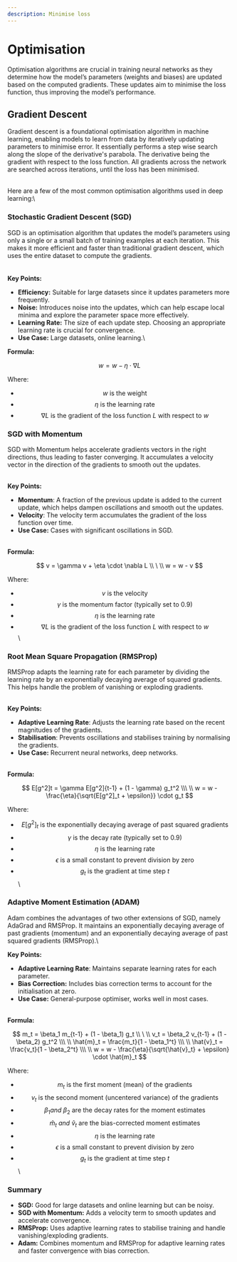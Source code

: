 ```yaml
---
description: Minimise loss
---
```


# Optimisation

Optimisation algorithms are crucial in training neural networks as they determine how the model’s parameters (weights and biases) are updated based on the computed gradients. These updates aim to minimise the loss function, thus improving the model’s performance.

## Gradient Descent

Gradient descent is a foundational optimisation algorithm in machine learning, enabling models to learn from data by iteratively updating parameters to minimise error. It essentially performs a step wise search along the slope of the derivative's parabola. The derivative being the gradient with respect to the loss function. All gradients across the network are searched across iterations, until the loss has been minimised.

\
Here are a few of the most common optimisation algorithms used in deep learning:\


### Stochastic Gradient Descent (SGD)

SGD is an optimisation algorithm that updates the model’s parameters using only a single or a small batch of training examples at each iteration. This makes it more efficient and faster than traditional gradient descent, which uses the entire dataset to compute the gradients.\
\
\
**Key Points:**

* **Efficiency:** Suitable for large datasets since it updates parameters more frequently.
* **Noise:** Introduces noise into the updates, which can help escape local minima and explore the parameter space more effectively.
* **Learning Rate:** The size of each update step. Choosing an appropriate learning rate is crucial for convergence.
* **Use Case:** Large datasets, online learning.\


**Formula:**

$$
w = w - \eta \cdot \nabla L
$$

Where:

* $$w \text{ is the weight}$$
* $$\eta \text{ is the learning rate}$$
* $$\nabla L \text{ is the gradient of the loss function }L \text{ with respect to } w$$



### SGD with Momentum

SGD with Momentum helps accelerate gradients vectors in the right directions, thus leading to faster converging. It accumulates a velocity vector in the direction of the gradients to smooth out the updates.

\
**Key Points:**

* **Momentum**: A fraction of the previous update is added to the current update, which helps dampen oscillations and smooth out the updates.
* **Velocity**: The velocity term accumulates the gradient of the loss function over time.
* **Use Case:** Cases with significant oscillations in SGD.

\
**Formula:**

$$
v = \gamma v + \eta \cdot \nabla L 
\\ \
\\
 w = w - v
$$

Where:

* $$v \text{ is the velocity}$$
* $$\gamma \text{ is the momentum factor (typically set to 0.9)}$$
* $$\eta \text{ is the learning rate}$$
* $$\nabla L \text{ is the gradient of the loss function }L \text{ with respect to } w$$\


### Root Mean Square Propagation (RMSProp)

RMSProp adapts the learning rate for each parameter by dividing the learning rate by an exponentially decaying average of squared gradients. This helps handle the problem of vanishing or exploding gradients.

\
**Key Points:**

* **Adaptive Learning Rate**: Adjusts the learning rate based on the recent magnitudes of the gradients.
* **Stabilisation**: Prevents oscillations and stabilises training by normalising the gradients.
* **Use Case:** Recurrent neural networks, deep networks.

\
**Formula:**

$$
E[g^2]t = \gamma E[g^2]{t-1} + (1 - \gamma) g_t^2
\\\
\\
 w = w - \frac{\eta}{\sqrt{E[g^2]_t + \epsilon}} \cdot g_t
$$

Where:

* $$E[g^2]_t  \text{ is the exponentially decaying average of past squared gradients}$$
* $$\gamma \text{ is the decay rate (typically set to 0.9)}$$
* $$\eta \text{ is the learning rate}$$
* $$\epsilon \text{ is a small constant to prevent division by zero}$$
* $$g_t \text{ is the gradient at time step } t$$\


### Adaptive Moment Estimation (ADAM)

Adam combines the advantages of two other extensions of SGD, namely AdaGrad and RMSProp. It maintains an exponentially decaying average of past gradients (momentum) and an exponentially decaying average of past squared gradients (RMSProp).\


**Key Points:**

* **Adaptive Learning Rate**: Maintains separate learning rates for each parameter.
* **Bias Correction:** Includes bias correction terms to account for the initialisation at zero.
* **Use Case:** General-purpose optimiser, works well in most cases.

\
**Formula:**

$$
m_t = \beta_1 m_{t-1} + (1 - \beta_1) g_t 
\\ \
\\
 v_t = \beta_2 v_{t-1} + (1 - \beta_2) g_t^2 
\\\
\\
 \hat{m}_t = \frac{m_t}{1 - \beta_1^t} 
\\\
\\
 \hat{v}_t = \frac{v_t}{1 - \beta_2^t} 
\\\
\\
 w = w - \frac{\eta}{\sqrt{\hat{v}_t} + \epsilon} \cdot \hat{m}_t
$$

Where:

* $$m_t \text{ is the first moment (mean) of the gradients}$$
* $$v_t  \text{ is the second moment (uncentered variance) of the gradients}$$
* $$\beta_1  and \ \beta_2  \text{ are the decay rates for the moment estimates}$$
* $$\hat{m}_t  \ and \ \hat{v}_t  \text{ are the bias-corrected moment estimates}$$
* $$\eta \text{ is the learning rate}$$
* $$\epsilon \text{ is a small constant to prevent division by zero}$$
* $$g_t \text{ is the gradient at time step } t$$\


### Summary

* **SGD:** Good for large datasets and online learning but can be noisy.
* **SGD with Momentum:** Adds a velocity term to smooth updates and accelerate convergence.
* **RMSProp:** Uses adaptive learning rates to stabilise training and handle vanishing/exploding gradients.
* **Adam:** Combines momentum and RMSProp for adaptive learning rates and faster convergence with bias correction.
